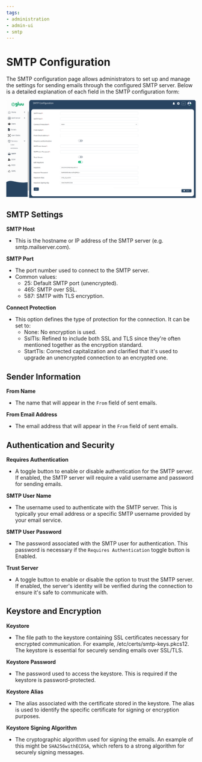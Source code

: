 ```yaml
---
tags:
- administration
- admin-ui
- smtp
---
```

# SMTP Configuration

The SMTP configuration page allows administrators to set up and manage the settings for sending emails through the configured SMTP server. Below is a detailed explanation of each field in the SMTP configuration form:

![image](../../assets/admin-ui/adminui-smtp.png)

## SMTP Settings

**SMTP Host**

  * This is the hostname or IP address of the SMTP server (e.g. smtp.mailserver.com).

**SMTP Port**

  * The port number used to connect to the SMTP server.
  * Common values:
    * 25: Default SMTP port (unencrypted).
    * 465: SMTP over SSL.
    * 587: SMTP with TLS encryption.

**Connect Protection**

  * This option defines the type of protection for the connection. It can be set to:
    * None: No encryption is used.
    * SslTls: Refined to include both SSL and TLS since they're often mentioned together as the encryption standard.
    * StartTls: Corrected capitalization and clarified that it's used to upgrade an unencrypted connection to an encrypted one.

## Sender Information

**From Name**

  * The name that will appear in the `From` field of sent emails.

**From Email Address**

  * The email address that will appear in the `From` field of sent emails.

## Authentication and Security

**Requires Authentication**

  * A toggle button to enable or disable authentication for the SMTP server. If enabled, the SMTP server will require a valid username and password for sending emails.

**SMTP User Name**

  * The username used to authenticate with the SMTP server. This is typically your email address or a specific SMTP username provided by your email service.

**SMTP User Password**

  * The password associated with the SMTP user for authentication. This password is necessary if the `Requires Authentication` toggle button is Enabled.

**Trust Server**

  * A toggle button to enable or disable the option to trust the SMTP server. If enabled, the server's identity will be verified during the connection to ensure it's safe to communicate with.

## Keystore and Encryption

**Keystore**

  * The file path to the keystore containing SSL certificates necessary for encrypted communication. For example, /etc/certs/smtp-keys.pkcs12. The keystore is essential for securely sending emails over SSL/TLS.

**Keystore Password**

  * The password used to access the keystore. This is required if the keystore is password-protected.

**Keystore Alias**

  * The alias associated with the certificate stored in the keystore. The alias is used to identify the specific certificate for signing or encryption purposes.

**Keystore Signing Algorithm**

  * The cryptographic algorithm used for signing the emails. An example of this might be `SHA256withECDSA`, which refers to a strong algorithm for securely signing messages.
